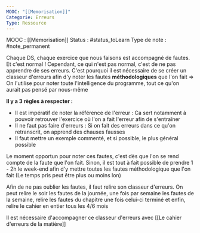 ```yaml
---
MOOC: "[[Memorisation]]"
Categorie: Erreurs
Type: Ressource
---
```

MOOC : [[Memorisation]]
Status : #status_toLearn 
Type de note : #note_permanent

Chaque DS, chaque exercice que nous faisons est accompagné de fautes. Et c'est normal ! Cependant, ce qui n'est pas normal, c'est de ne pas apprendre de ses erreurs.
C'est pourquoi il est nécessaire de se créer un classeur d'erreurs afin d'y noter les fautes **méthodologiques** que l'on fait
⇒ On l'utilise pour noter toute l'intelligence du programme, tout ce qu'on aurait pas pensé par nous-même

**Il y a 3 règles à respecter :**
- Il est impératif de noter la référence de l'erreur : Ca sert notamment à pouvoir retrouver l'exercice où l'on a fait l'erreur afin de s'entraîner
- Il ne faut pas faire d'erreurs : Si on fait des erreurs dans ce qu'on retranscrit, on apprend des chauses fausses
- Il faut mettre un exemple commenté, et si possible, le plus général possible

Le moment opportun pour noter ces fautes, c'est dès que l'on se rend compte de la faute que l'on fait. Sinon, il est tout à fait possible de prendre 1 - 2h le week-end afin d'y mettre toutes les fautes méthodologique que l'on fait (Le temps pris peut être plus ou moins lon)

Afin de ne pas oublier les fautes, il faut relire son classeur d'erreurs. On peut relire le soir les fautes de la journée, une fois par semaine les fautes de la semaine, relire les fautes du chapitre une fois celui-ci terminé et enfin, relire le cahier en entier tous les 4/6 mois

Il est nécessaire d'accompagner ce classeur d'erreurs avec [[Le cahier d'erreurs de la matière]]